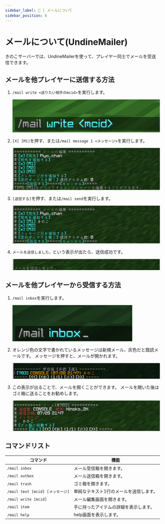 ```yaml
---
sidebar_label: 📧 | メールについて
sidebar_position: 6
---
```

# メールについて(UndineMailer)
きのこサーバーでは、UndineMailerを使って、プレイヤー同士でメールを受送信できます。

## メールを他プレイヤーに送信する方法
1. `/mail write <送りたい相手のmcid>`を実行します。

   ![](img/mail_1.png) 

2. `[X] [M1]`を押す、または`/mail message 1 <メッセージ>`を実行します。

   ![](img/mail_write_menu.png)

3. `[送信する]`を押す、または`/mail send`を実行します。

   ![](img/mail_write_menu_2.png)

4. `メールを送信しました。`という表示が出たら、送信成功です。

   ![](img/mail_send.png)

## メールを他プレイヤーから受信する方法
1. `/mail inbox`を実行します。

   ![](img/mail_inbox_1.png)

2. オレンジ色の文字で書かれているメッセージは新規メール、灰色だと既読メールです。
   メッセージを押すと、メールが開かれます。

   ![](img/mail_inbox_2.png)

3. この表示が出ることで、メールを開くことができます。
   メールを開いた後はゴミ箱に送ることをお勧めします。

   ![](img/mail_inbox_3.png)

## コマンドリスト
| コマンド | 機能 |
| --- | -- |
| `/mail inbox` | メール受信箱を開きます。 |
| `/mail outbox` | メール送信箱を開きます。 |
| `/mail trash` | ゴミ箱を開きます。 |
| `/mail text [mcid] [メッセージ]` | 単純なテキスト1行のメールを送信します。 |
| `/mail write [mcid]` | メール編集画面を開きます。 |
| `/mail item` | 手に持ったアイテムの詳細を表示します。 |
| `/mail help` | help画面を表示します。 |